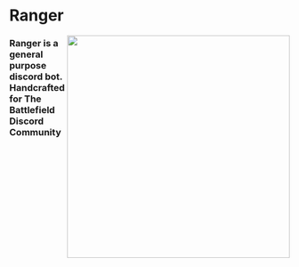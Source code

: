 # Ranger
<img align="right" src="https://preview.redd.it/jn16whkslzv71.png?width=640&crop=smart&auto=webp&s=3a961c72d5a5648c2e00f3bf4a0860d0f6278ee0" width=400 />

### Ranger is  a general purpose discord bot. Handcrafted for The Battlefield Discord Community 

